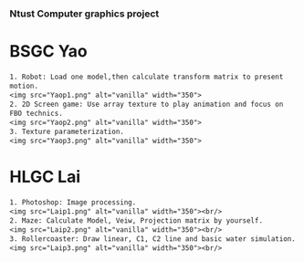 ### Ntust Computer graphics project
# BSGC Yao
    1. Robot: Load one model,then calculate transform matrix to present motion.
    <img src="Yaop1.png" alt="vanilla" width="350">
    2. 2D Screen game: Use array texture to play animation and focus on FBO technics.
    <img src="Yaop2.png" alt="vanilla" width="350">
    3. Texture parameterization.
    <img src="Yaop3.png" alt="vanilla" width="350">
# HLGC Lai
    1. Photoshop: Image processing.
    <img src="Laip1.png" alt="vanilla" width="350"><br/>
    2. Maze: Calculate Model, Veiw, Projection matrix by yourself.
    <img src="Laip2.png" alt="vanilla" width="350"><br/>
    3. Rollercoaster: Draw linear, C1, C2 line and basic water simulation.
    <img src="Laip3.png" alt="vanilla" width="350"><br/>